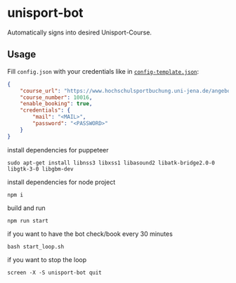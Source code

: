 # unisport-bot

Automatically signs into desired Unisport-Course.

## Usage

Fill `config.json` with your credentials like in [`config-template.json`](config-template.json):

```json
{
	"course_url": "https://www.hochschulsportbuchung.uni-jena.de/angebote/aktueller_zeitraum/_UNISPORT_Card_-_Zweifelder-_Voelkerball_dodge_ball_.html",
	"course_number": 10016,
	"enable_booking": true,
	"credentials": {
		"mail": "<MAIL>",
		"password": "<PASSWORD>"
	}
}
```

install dependencies for puppeteer

```text
sudo apt-get install libnss3 libxss1 libasound2 libatk-bridge2.0-0 libgtk-3-0 libgbm-dev
```

install dependencies for node project

```text
npm i
```

build and run

```text
npm run start
```

if you want to have the bot check/book every 30 minutes

```text
bash start_loop.sh
```

if you want to stop the loop

```text
screen -X -S unisport-bot quit
```
